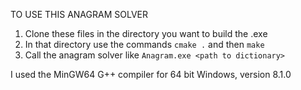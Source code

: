 TO USE THIS ANAGRAM SOLVER 

1) Clone these files in the directory you want to build the .exe
2) In that directory use the commands `cmake .` and then `make` 
3) Call the anagram solver like `Anagram.exe <path to dictionary>`

I used the MinGW64 G++ compiler for 64 bit Windows, version 8.1.0
